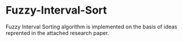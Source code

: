 # Fuzzy-Interval-Sort

Fuzzy Interval Sorting algorithm is implemented on the basis of ideas reprented in the attached research paper.
